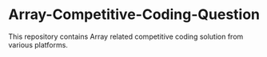 # Array-Competitive-Coding-Question
This repository contains Array related competitive coding solution from various platforms.
